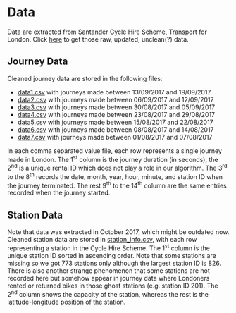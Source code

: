 # Data
Data are extracted from Santander Cycle Hire Scheme, Transport for London. Click [here](http://cycling.data.tfl.gov.uk/) to get those raw, updated, unclean(?) data. 

## Journey Data
Cleaned journey data are stored in the following files:
* [data1.csv](https://github.com/edenau/BSS-Optimization/blob/master/data/data1.csv) with journeys made between 13/09/2017 and 19/09/2017
* [data2.csv](https://github.com/edenau/BSS-Optimization/blob/master/data/data2.csv) with journeys made between 06/09/2017 and 12/09/2017
* [data3.csv](https://github.com/edenau/BSS-Optimization/blob/master/data/data3.csv) with journeys made between 30/08/2017 and 05/09/2017
* [data4.csv](https://github.com/edenau/BSS-Optimization/blob/master/data/data4.csv) with journeys made between 23/08/2017 and 29/08/2017
* [data5.csv](https://github.com/edenau/BSS-Optimization/blob/master/data/data5.csv) with journeys made between 15/08/2017 and 22/08/2017
* [data6.csv](https://github.com/edenau/BSS-Optimization/blob/master/data/data6.csv) with journeys made between 08/08/2017 and 14/08/2017
* [data7.csv](https://github.com/edenau/BSS-Optimization/blob/master/data/data7.csv) with journeys made between 01/08/2017 and 07/08/2017

In each comma separated value file, each row represents a single journey made in London. The 1<sup>st</sup> column is the journey duration (in seconds), the 2<sup>nd</sup> is a unique rental ID which does not play a role in our algorithm. The 3<sup>rd</sup> to the 8<sup>th</sup> records the date, month, year, hour, minute, and station ID when the journey terminated. The rest 9<sup>th</sup> to the 14<sup>th</sup> column are the same entries recorded when the journey started.

## Station Data

Note that data was extracted in October 2017, which might be outdated now. Cleaned station data are stored in [station_info.csv](https://github.com/edenau/BSS-Optimization/blob/master/data/station_info.csv), with each row representing a station in the Cycle Hire Scheme. The 1<sup>st</sup> column is the unique station ID sorted in ascending order. Note that some stations are missing so we got 773 stations only although the largest station ID is 826. There is also another strange phenomenon that some stations are not recorded here but somehow appear in journey data where Londoners rented or returned bikes in those ghost stations (e.g. station ID 201). The 2<sup>nd</sup> column shows the capacity of the station, whereas the rest is the latitude-longitude position of the station.
